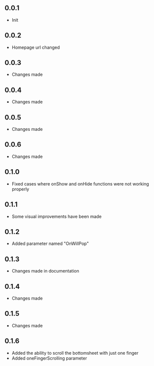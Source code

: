 ## 0.0.1

* Init

## 0.0.2

* Homepage url changed

## 0.0.3

* Changes made

## 0.0.4

* Changes made

## 0.0.5

* Changes made

## 0.0.6

* Changes made

## 0.1.0

* Fixed cases where onShow and onHide functions were not working properly

## 0.1.1

* Some visual improvements have been made

## 0.1.2

* Added parameter named "OnWillPop"

## 0.1.3

* Changes made in documentation

## 0.1.4

* Changes made

## 0.1.5

* Changes made

## 0.1.6

* Added the ability to scroll the bottomsheet with just one finger
* Added oneFingerScrolling parameter

